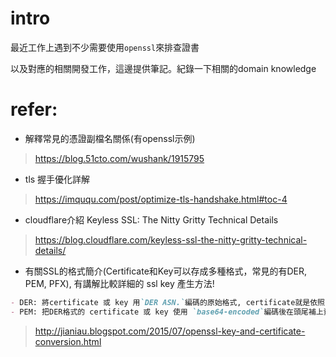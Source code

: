 # intro

最近工作上遇到不少需要使用`openssl`來排查證書

以及對應的相關開發工作，這邊提供筆記。紀錄一下相關的domain knowledge

# refer:
- 解釋常見的憑證副檔名關係(有openssl示例)
> https://blog.51cto.com/wushank/1915795

- tls 握手優化詳解
> https://imququ.com/post/optimize-tls-handshake.html#toc-4

- cloudflare介紹 Keyless SSL: The Nitty Gritty Technical Details
> https://blog.cloudflare.com/keyless-ssl-the-nitty-gritty-technical-details/

- 有關SSL的格式簡介(Certificate和Key可以存成多種格式，常見的有DER, PEM, PFX), 有講解比較詳細的 ssl key 產生方法!
```md
- DER: 將certificate 或 key 用`DER ASN.`編碼的原始格式, certificate就是依照`X.509`的方式編碼，key 則是又能分為`PKCS#1`和`PKCS#8`
- PEM: 把DER格式的 certificate 或 key 使用 `base64-encoded`編碼後在頭尾補上資料標明檔案類型
```
> http://jianiau.blogspot.com/2015/07/openssl-key-and-certificate-conversion.html